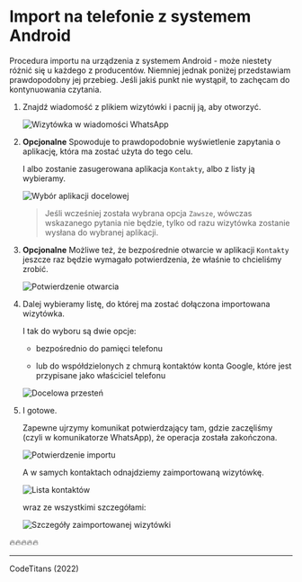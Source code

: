 # Import na telefonie z systemem Android

Procedura importu na urządzenia z systemem Android - może niestety różnić się u każdego z producentów. Niemniej jednak poniżej przedstawiam prawdopodobny jej przebieg. Jeśli jakiś punkt nie wystąpił, to zachęcam do kontynuowania czytania.

1. Znajdź wiadomość z plikiem wizytówki i pacnij ją, aby otworzyć.

    ![Wizytówka w wiadomości WhatsApp](./media/android-whatsapp-message.jpg)

1. **Opcjonalne** Spowoduje to prawdopodobnie wyświetlenie zapytania o aplikację, która ma zostać użyta do tego celu.

    I albo zostanie zasugerowana aplikacja `Kontakty`, albo z listy ją wybieramy.

    ![Wybór aplikacji docelowej](./media/android-open-contacts.jpg)

    > Jeśli wcześniej została wybrana opcja `Zawsze`, wówczas wskazanego pytania nie będzie, tylko od razu wizytówka zostanie wysłana do wybranej aplikacji.

1. **Opcjonalne** Możliwe też, że bezpośrednie otwarcie w aplikacji `Kontakty` jeszcze raz będzie wymagało potwierdzenia, że właśnie to chcieliśmy zrobić.

    ![Potwierdzenie otwarcia](./media/android-contact-import.jpg)

1. Dalej wybieramy listę, do której ma zostać dołączona importowana wizytówka.

    I tak do wyboru są dwie opcje:

    * bezpośrednio do pamięci telefonu

    * lub do współdzielonych z chmurą kontaktów konta Google, które jest przypisane jako właściciel telefonu

    ![Docelowa przesteń](./media/android-import-destination.jpg)

1. I gotowe.

    Zapewne ujrzymy komunikat potwierdzający tam, gdzie zaczęliśmy (czyli w komunikatorze WhatsApp), że operacja została zakończona.

    ![Potwierdzenie importu](./media/android-contact-import-confirmation.jpg)

    A w samych kontaktach odnajdziemy zaimportowaną wizytówkę.

    ![Lista kontaktów](./media/android-contact-list.jpg)

    wraz ze wszystkimi szczegółami:

    ![Szczegóły zaimportowanej wizytówki](./media/android-contact-details.jpg)

:fire::fire::fire::fire::fire:

--------
CodeTitans (2022)
